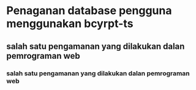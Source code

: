 # Penaganan database pengguna menggunakan bcyrpt-ts
## salah satu pengamanan yang dilakukan dalan pemrograman web
### salah satu pengamanan yang dilakukan dalan pemrograman web
